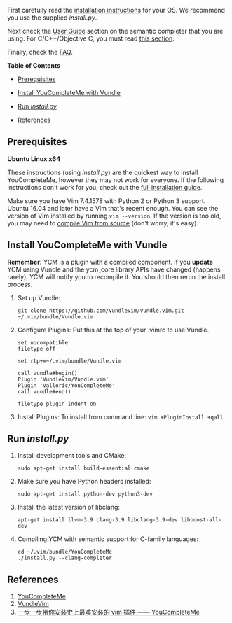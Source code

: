 First carefully read the [installation instructions](http://valloric.github.io/YouCompleteMe/#installation) for your OS. We recommend you use the supplied *install.py*.

Next check the [User Guide](http://valloric.github.io/YouCompleteMe/#user-guide) section on the semantic completer that you are using. For C/C++/Objective C, you must read [this section](http://valloric.github.io/YouCompleteMe/#c-family-semantic-completion).

Finally, check the [FAQ](http://valloric.github.io/YouCompleteMe/#faq).

**Table of Contents**

- [Prerequisites](#prerequisites)
	
- [Install YouCompleteMe with Vundle](#install-youcompleteme-with-vundle)
	
- [Run *install.py*](#run-installpy)
	
- [References](#references)

## Prerequisites

**Ubuntu Linux x64**

These instructions (using *install.py*) are the quickest way to install YouCompleteMe, however they may not work for everyone. If the following instructions don't work for you, check out the [full installation guide](http://valloric.github.io/YouCompleteMe/#full-installation-guide).

Make sure you have Vim 7.4.1578 with Python 2 or Python 3 support. Ubuntu 16.04 and later have a Vim that's recent enough. You can see the version of Vim installed by running `vim --version`. If the version is too old, you may need to [compile Vim from source](https://github.com/Valloric/YouCompleteMe/wiki/Building-Vim-from-source) (don't worry, it's easy).

## Install YouCompleteMe with Vundle

**Remember:** YCM is a plugin with a compiled component. If you **update** YCM using Vundle and the ycm_core library APIs have changed (happens rarely), YCM will notify you to recompile it. You should then rerun the install process.

1. Set up Vundle:
	```
	git clone https://github.com/VundleVim/Vundle.vim.git ~/.vim/bundle/Vundle.vim
	```
2. Configure Plugins:
	Put this at the top of your .vimrc to use Vundle.
	```
	set nocompatible
	filetype off

	set rtp+=~/.vim/bundle/Vundle.vim

	call vundle#begin()
	Plugin 'VundleVim/Vundle.vim'
	Plugin 'Valloric/YouCompleteMe'
	call vundle#end()

	filetype plugin indent on
	```
3. Install Plugins:
	To install from command line: `vim +PluginInstall +qall`

## Run *install.py*

1. Install development tools and CMake:
	```
	sudo apt-get install build-essential cmake
	```
2. Make sure you have Python headers installed:
	```
	sudo apt-get install python-dev python3-dev
	```
3. Install the latest version of libclang:
	```
	apt-get install llvm-3.9 clang-3.9 libclang-3.9-dev libboost-all-dev
	```
4. Compiling YCM with semantic support for C-family languages:
	```
	cd ~/.vim/bundle/YouCompleteMe
	./install.py --clang-completer
	```

## References

1. [YouCompleteMe](http://valloric.github.io/YouCompleteMe/)
2. [VundleVim](https://github.com/VundleVim/Vundle.vim#about)
3. [一步一步带你安装史上最难安装的 vim 插件 —— YouCompleteMe](https://www.jianshu.com/p/d908ce81017a)
<!--stackedit_data:
eyJoaXN0b3J5IjpbLTI3MjkzOTQ5MV19
-->